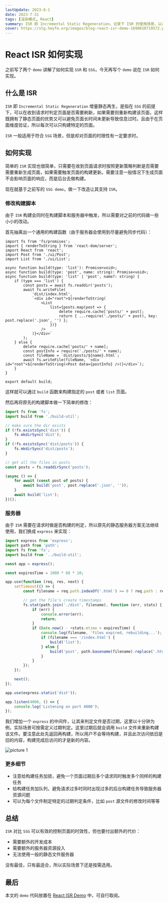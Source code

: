 ```yaml
---
lastUpdate: 2023-8-1
date: 2023-7-31
tags: [渲染模式, React]
summary: ISR 即 Incremental Static Regeneration，记录下 ISR 的使用场景，以及如何实现。
cover: https://stg.heyfe.org/images/blog-react-isr-demo-1690810719572.png
---
```


# React ISR 如何实现

之前写了两个 `demo` 讲解了如何实现 `SSR` 和 `SSG`，今天再写个 `demo` 说在 `ISR` 如何实现。

## 什么是 ISR

`ISR` 即 `Incremental Static Regeneration` 增量静态再生，是指在 `SSG` 的前提下，可以在收到请求时判定页面是否需要刷新，如果需要则重新构建该页面，这样既拥有了静态页面的优势又可以避免页面长时间未更新导致信息过时。且由于在页面维度验证，所以每次可以只构建特定的页面。

`ISR` 一般适用于符合 `SSG` 场景，但是却对页面的时限性有一定要求时。

## 如何实现

简单的 `ISR` 实现也很简单，只需要在收到页面请求时按照更新策略判断是否需要需要重新生成页面，如果需要触发页面的构建更新。需要注意一般情况下生成页面不会影响页面的响应，而是后台去做构建。

现在就基于之前写的 `SSG demo`，做一下改造让其支持 `ISR`。

### 修改构建脚本

由于 `ISR` 构建会同时在构建脚本和服务器中触发，所以需要对之前的代码做一些小小的改动。

首先抽离出一个通用的构建函数（由于服务器会使用到尽量避免同步代码）：

```tsx
import fs from 'fs/promises';
import { renderToString } from 'react-dom/server';
import React from 'react';
import Post from './ui/Post';
import List from './ui/List';

async function build(type: 'list'): Promise<void>;
async function build(type: 'post', name: string): Promise<void>;
async function build(type: 'list' | 'post', name?: string) {
    if (type === 'list') {
        const posts = await fs.readdir('posts');
        await fs.writeFile(
            'dist/index.html',
            `<div id="root">${renderToString(
                <List
                    list={posts.map(post => {
                        delete require.cache['posts/' + post];
                        return { ...require('./posts/' + post), key: post.replace('.json', '') };
                    })}
                />
            )}</div>`
        );
    } else {
        delete require.cache['posts/' + name];
        const postInfo = require('./posts/' + name);
        const fileName = `dist/posts/${name}.html`;
        await fs.writeFile(fileName, `<div id="root">${renderToString(<Post data={postInfo} />)}</div>`);
    }
}

export default build;
```

这样就可以通过 `build` 函数来构建指定的 `post` 或者 `list` 页面。

然后再将原先的构建脚本做一下简单的修改：

```ts
import fs from 'fs';
import build from './build-util';

// make sure the dir exists
if (!fs.existsSync('dist')) {
    fs.mkdirSync('dist');
}
if (!fs.existsSync('dist/posts')) {
    fs.mkdirSync('dist/posts');
}

// get all the files in posts
const posts = fs.readdirSync('posts');

(async () => {
    for await (const post of posts) {
        await build('post', post.replace('.json', ''));
    }
    await build('list');
})();
```

### 服务器

由于 `ISR` 需要在请求时做是否构建的判定，所以原先的静态服务器方案无法继续使用，我们换成 `express` 来实现：

```typescript
import express from 'express';
import path from 'path';
import fs from 'fs';
import build from '../build-util';

const app = express();

const expiresTime = 1000 * 60 * 10;

app.use(function (req, res, next) {
    setTimeout(() => {
        const filename = req.path.indexOf('.html') >= 0 ? req.path : req.path + 'index.html';

        // get the file's create timestamps
        fs.stat(path.join('./dist', filename), function (err, stats) {
            if (err) {
                console.error(err);
                return;
            }
            if (Date.now() - +stats.mtime > expiresTime) {
                console.log(filename, 'files expired, rebuilding...');
                if (filename === '/index.html') {
                    build('list');
                } else {
                    build('post', path.basename(filename).replace('.html', ''));
                }
            }
        });
    });

    next();
});

app.use(express.static('dist'));

app.listen(4000, () => {
    console.log('Listening on port 4000');
});
```

我们增加一个 `express` 的中间件，让其来判定文件是否过期，这里以十分钟为例，实际场景可按需定义过期判定。这里过期后就会调用 `build` 文件来重新构建该文件。要注意此处先返回再构建，所以用户不会等待构建，并且此次访问依旧是旧的内容，构建完成后访问的才是新的内容。

![picture 1](https://stg.heyfe.org/images/blog-isr-react-demo-1687878476704.png)

### 更多细节

-   注意给构建任务加锁，避免一个页面过期后多个请求同时触发多个同样的构建任务
-   给构建任务加队列，避免请求过多时同时出现过多的后台构建任务导致服务器资源问题
-   可以为每个文件制定特定的过期判定条件，比如 `post` 源文件的修改时间等等

## 总结

`ISR` 对比 `SSG` 可以有效的控制页面的时效性，但也要付出额外的代价：

-   需要额外的开发成本
-   需要额外的服务器资源投入
-   无法使用一般的静态文件服务器

没有最佳，只有最适合，所以实际场景下还是按需选用。

## 最后

本文的 `demo` 代码放置在 [React ISR Demo](https://github.com/ZxBing0066/playground-public/tree/master/react-isr) 中，可自行取阅。
